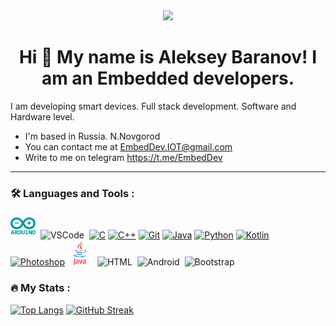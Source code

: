 <div id="header" align="center">
<img src= https://media.giphy.com/media/bAQH7WXKqtIBrPs7sR/giphy.gif width="600"/>


</div>
<div id="body" align="center">
 <h1> Hi 👋 My name is Aleksey Baranov!
  I am an Embedded developers. </h1>
</div>

I am developing smart devices. Full stack development. Software and Hardware level.

*  I'm based in Russia. N.Novgorod
*  You can contact me at [EmbedDev.IOT@gmail.com](mailto:EmbedDev.IOT@gmail.com)
*  Write to me on telegram https://t.me/EmbedDev
--------------------

### :hammer_and_wrench: Languages and Tools :


<p align="left">
  <img src="https://github.com/devicons/devicon/blob/master/icons/arduino/arduino-original-wordmark.svg" title="RaspberryPi" alt="RaspberryPi" width="40" height="40"/>&nbsp;
  <img src="https://github.com/EmbedDevIOT/devicon/blob/master/icons/raspberrypi/raspberrypi-original.svg" title="VSCode" alt="VSCode" width="40" height="40"/>&nbsp;
  <a href="https://docs.microsoft.com/en-us/cpp/?view=msvc-170" target="_blank" rel="noreferrer"><img src="https://raw.githubusercontent.com/danielcranney/readme-generator/main/public/icons/skills/c-colored.svg" width="36" height="36" alt="C" /></a>
  <a href="https://docs.microsoft.com/en-us/cpp/?view=msvc-170" target="_blank" rel="noreferrer"><img src="https://raw.githubusercontent.com/danielcranney/readme-generator/main/public/icons/skills/cplusplus-colored.svg" width="36" height="36" alt="C++" /></a>
  <a href="https://git-scm.com/" target="_blank" rel="noreferrer"><img src="https://raw.githubusercontent.com/danielcranney/readme-generator/main/public/icons/skills/git-colored.svg" width="36" height="36" alt="Git" /></a>
  <a href="https://www.oracle.com/java/" target="_blank" rel="noreferrer"><img src="https://raw.githubusercontent.com/danielcranney/readme-generator/main/public/icons/skills/java-colored.svg" width="36" height="36" alt="Java" /></a>
  <a href="https://www.python.org/" target="_blank" rel="noreferrer"><img src="https://raw.githubusercontent.com/danielcranney/readme-generator/main/public/icons/skills/python-colored.svg" width="36" height="36" alt="Python" /></a>
  <a href="https://kotlinlang.org/" target="_blank" rel="noreferrer"><img src="https://raw.githubusercontent.com/danielcranney/readme-generator/main/public/icons/skills/kotlin-colored.svg" width="36" height="36" alt="Kotlin" /></a>
  <a href="https://www.adobe.com/uk/products/photoshop.html" target="_blank" rel="noreferrer"><img src="https://raw.githubusercontent.com/danielcranney/readme-generator/main/public/icons/skills/photoshop-colored.svg" width="36" height="36" alt="Photoshop" /></a>
  <img src="https://github.com/devicons/devicon/blob/master/icons/java/java-original-wordmark.svg" title="Java" alt="Java" width="40" height="40"/>&nbsp;
  <img src="https://github.com/EmbedDevIOT/devicon/blob/master/icons/html5/html5-original-wordmark.svg" title="HTML" alt="HTML" width="40" height="40"/>&nbsp;
  <img src="https://github.com/EmbedDevIOT/devicon/blob/master/icons/android/android-original.svg" title="Android" alt="Android" width="40" height="40"/>&nbsp;
  <img src="https://github.com/EmbedDevIOT/devicon/blob/master/icons/bootstrap/bootstrap-original-wordmark.svg" title="Bootstrap" alt="Bootstrap" width="40" height="40"/>&nbsp;
</p>

### :fire: My Stats :
 [![Top Langs](https://github-readme-stats.vercel.app/api/top-langs/?username=EmbedDevIOT&theme=dark&hide_border=true)](https://github.com/anuraghazra/github-readme-stats)
 [![GitHub Streak](http://github-readme-streak-stats.herokuapp.com?user=EmbedDevIOT&theme=dark&hide_border=true)](https://git.io/streak-stats)

  
<!--

<!-- ### Socials

<p align="left"> <a href="https://www.github.com/EmbedDevIOT" target="_blank" rel="noreferrer"><img src="https://raw.githubusercontent.com/danielcranney/readme-generator/main/public/icons/socials/github.svg" width="32" height="32" /></a></p> -->

